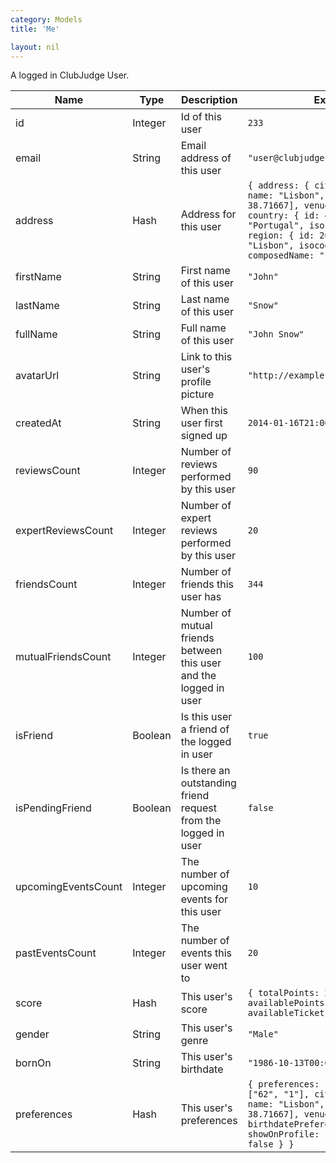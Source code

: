 ```yaml
---
category: Models
title: 'Me'

layout: nil
---
```

A logged in ClubJudge User.

|         Name        |   Type   |                   Description                   |                            Example                            |
| ------------------- | -------- | ----------------------------------------------- | ------------------------------------------------------------- |
| id                  | Integer  | Id of this user                                 | ```233```                                                     |
| email               | String   | Email address of this user                      | ```"user@clubjudge.com"```                                    |
| address             | Hash     | Address for this user                           | ```{ address: { city: { id: "891", name: "Lisbon", lonLat: [-9.13333, 38.71667], venuesCount: 10}, country: { id: 49, name: "Portugal", isocode: "PT"}, region: { id: 2646, name: "Lisbon", isocode: null}, composedName: "Lisbon,Portugal"}}```                                   |
| firstName           | String   | First name of this user                         | ```"John"```                                                  |
| lastName            | String   | Last name of this user                          | ```"Snow"```                                                  |
| fullName            | String   | Full name of this user                          | ```"John Snow"```                                         |
| avatarUrl           | String   | Link to this user's profile picture             | ```"http://example.com/john_snow.jpg"```                            |
| createdAt           | String   | When this user first signed up                  | ```2014-01-16T21:00:00+01:00```                                                     |
| reviewsCount        | Integer  | Number of reviews performed by this user        | ```90```                                                      |
| expertReviewsCount  | Integer  | Number of expert reviews performed by this user | ```20```                                                     |
| friendsCount        | Integer  | Number of friends this user has                 | ```344```                                                     |
| mutualFriendsCount  | Integer  | Number of mutual friends between this user and the logged in user | ```100```                                     |
| isFriend            | Boolean  | Is this user a friend of the logged in user     | ```true```                                        |
| isPendingFriend     | Boolean  | Is there an outstanding friend request from the logged in user | ```false``` |
| upcomingEventsCount | Integer  | The number of upcoming events for this user     | ```10```              |
| pastEventsCount     | Integer  | The number of events this user went to          | ```20```              |
| score               | Hash     | This user's score                               | ```{ totalPoints: 290, usedPoints: 0, availablePoints: 200, availableTickets: 5}```              |
| gender              | String   | This user's genre                               | ```"Male"```              |
| bornOn              | String   | This user's birthdate                           | ```"1986-10-13T00:00:00.000Z"```              |
| preferences         | Hash     | This user's preferences                         | ```{ preferences: { musicGenres: ["62", "1"], city: { id: "891", name: "Lisbon", lonLat: [-9.13333, 38.71667], venuesCount: 10 }, birthdatePreferences: { showOnProfile: false, hideYear: false } }```              |
